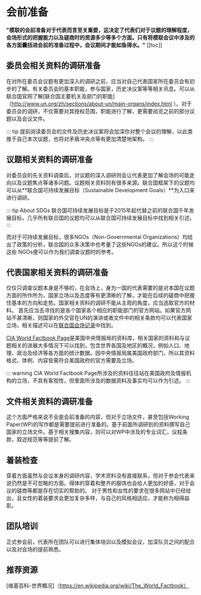 # 会前准备

**"模联的会前准备对于代表而言至关重要，这决定了代表们对于议题的理解程度，会场形式的把握能力以及磋商时的资源多少等多个方面。只有将模联会议中涉及的各方面囊括进会前的准备过程中，会议期间才能如鱼得水。"**
[[toc]]



## 委员会相关资料的调研准备

在对所在委员会议题有更加深入的调研之前，应当对自己代表国家所在委员会有初步的了解。有关委员会的基本职能，参与国家，历史决议案等等相关讯息。可以从联合国官网了解[联合国主要机关及部门的职能]（http://www.un.org/zh/sections/about-un/main-organs/index.html ）。对于委员会的调研，不仅需要对其授权范围，职能进行了解，更需要阅览之前的部分议题以及会议文件。

::: tip
提前阅读委员会的文件及历史决议案将会加深你对整个会议的理解，以此类推于自己本次议题，也将对矛盾冲突点等有更加清楚地架构。
:::

## 议题相关资料的调研准备
对委员会的先关资料调查后，对议题的深入调研则会让代表更加了解会场的可能走向以及议题焦点等诸多问题。议题相关资料则有很多来源。联合国框架下的议题均可以从**联合国可持续发展目标（Sustainable Development Goals）**为入口来进行调研。

::: tip About SDGs
联合国可持续发展目标是于2015年起代替之前的联合国千年发展目标，几乎所有联合国的议题均可以从联合国可持续发展目标中找到相关引述。
:::

而对于可持续发展目标，很多NGOs（Non-Governmental Organizations）均给出了政策的分析，联合国的众多决策中也考量了这些NGOs的建议。所以这个时候这些 NGOs便可以作为我们调查议题时的参考。


## 代表国家相关资料的调研准备
仅仅只调查议题本身是不够的，在会场上，身为一国的代表需要的是对本国在议题方面的所作所为，国家立场以及态度等有更清晰的了解，才能在后续的磋商中把握住基本的方向和走势。国家相关资料的调研不能从主观的角度，应当选取官方的材料。
首先应当去寻找的是各个国家各个相应的职能部门的官方网站。如果官方网站不甚清晰，则国家的外交官在UN的演讲或者文件中的相关条款均可以代表国家立场，相关描述可以在[联合国会场记录](http://www.un.org/depts/dhl/unms/)中找到。

[CIA World Factbook Page](https://www.cia.gov/library/publications/the-world-factbook/index.html)是美国中央情报局的资料库，相关国家的资料和与议题相关的进展大多情况下可以找到，包含世界各国及地区的概况，例如人口、地理、政治及经济等各方面的统计数据。因中央情报局属美国政府部门，所以其资料格式、体例、内容皆需符合美国政府的官方需要及立场。

::: warning
CIA World Factbook Page所涉及的资料往往站在美国政府及情报机构的立场，不具有客观性，但里面所涉及的数据资料及事实均可以作为引述。
:::

## 文件相关资料的调研准备
这个方面严格来说不全是会前准备的内容，但对于立场文件，甚至包括Working Paper(WP)的写作都是需要提前进行准备的。基于前面所调研到的资料撰写自己国家的立场文件。基于相关搜集内容，则可以对WP中涉及的专业词汇，议程条款，叙述规范等等提前了解。



## 着装检查
穿着方面虽然与会议本身的调研内容，学术资料没有直接联系，但对于参会代表来说仍然是不可忽略的方面。得体的穿着和整齐的服饰也会给人更加的好感，对于会议的磋商等都是存在切实的帮助的。
对于男性和女性的要求在很多网站中已经给出，且女性的着装要求会更加复杂多样，与自己的风格相适应，才能称为相得益彰。

   

## 团队培训
正式参会前，代表所在团队可以进行集体培训以及模拟会议，加深队员之间的配合以及对会场的提前熟悉。

## 推荐资源

[维基百科-世界概况]（https://en.wikipedia.org/wiki/The_World_Factbook） 

